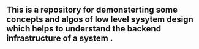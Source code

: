 ## This is a repository for demonsterting some concepts and algos of low level sysytem design which helps to understand the backend infrastructure of a system . 

